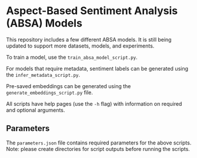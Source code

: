 # Aspect-Based Sentiment Analysis (ABSA) Models

This repository includes a few different ABSA models. It is still being updated to support more datasets, models, and experiments.

To train a model, use the `train_absa_model_script.py`.

For models that require metadata, sentiment labels can be generated using the `infer_metadata_script.py`.

Pre-saved embeddings can be generated using the `generate_embeddings_script.py` file.

All scripts have help pages (use the `-h` flag) with information on required and optional arguments.

## Parameters

The `parameters.json` file contains required parameters for the above scripts. 
Note: please create directories for script outputs before running the scripts.